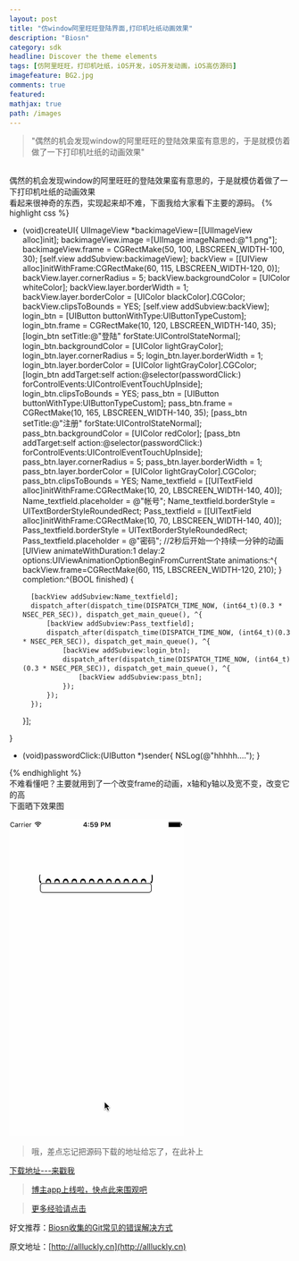 ```yaml
---
layout: post
title: "仿window阿里旺旺登陆界面,打印机吐纸动画效果"
description: "Biosn"
category: sdk
headline: Discover the theme elements
tags: [仿阿里旺旺，打印机吐纸，iOS开发，iOS开发动画，iOS高仿源码]
imagefeature: BG2.jpg
comments: true
featured: 
mathjax: true
path: /images
---
```


>&quot;偶然的机会发现window的阿里旺旺的登陆效果蛮有意思的，于是就模仿着做了一下打印机吐纸的动画效果&quot;

<br>
偶然的机会发现window的阿里旺旺的登陆效果蛮有意思的，于是就模仿着做了一下打印机吐纸的动画效果<br>
看起来很神奇的东西，实现起来却不难，下面我给大家看下主要的源码。
{% highlight css %}

- (void)createUI{
    UIImageView *backimageView=[[UIImageView alloc]init];
    backimageView.image =[UIImage imageNamed:@"1.png"];
    backimageView.frame = CGRectMake(50, 100, LBSCREEN_WIDTH-100, 30);
    [self.view addSubview:backimageView];
    backView = [[UIView alloc]initWithFrame:CGRectMake(60, 115, LBSCREEN_WIDTH-120, 0)];
    backView.layer.cornerRadius = 5;
    backView.backgroundColor = [UIColor whiteColor];
    backView.layer.borderWidth = 1;
    backView.layer.borderColor = [UIColor blackColor].CGColor;
    backView.clipsToBounds = YES;
    [self.view addSubview:backView];
    login_btn = [UIButton buttonWithType:UIButtonTypeCustom];
    login_btn.frame = CGRectMake(10, 120, LBSCREEN_WIDTH-140, 35);
    [login_btn setTitle:@"登陆" forState:UIControlStateNormal];
    login_btn.backgroundColor = [UIColor lightGrayColor];
    login_btn.layer.cornerRadius = 5;
    login_btn.layer.borderWidth = 1;
    login_btn.layer.borderColor = [UIColor lightGrayColor].CGColor;
    [login_btn addTarget:self action:@selector(passwordClick:) forControlEvents:UIControlEventTouchUpInside];
    login_btn.clipsToBounds = YES;
    pass_btn = [UIButton buttonWithType:UIButtonTypeCustom];
    pass_btn.frame = CGRectMake(10, 165, LBSCREEN_WIDTH-140, 35);
    [pass_btn setTitle:@"注册" forState:UIControlStateNormal];
    pass_btn.backgroundColor = [UIColor redColor];
    [pass_btn addTarget:self action:@selector(passwordClick:) forControlEvents:UIControlEventTouchUpInside];
    pass_btn.layer.cornerRadius = 5;
    pass_btn.layer.borderWidth = 1;
    pass_btn.layer.borderColor = [UIColor lightGrayColor].CGColor;
    pass_btn.clipsToBounds = YES;
    Name_textfield = [[UITextField alloc]initWithFrame:CGRectMake(10, 20, LBSCREEN_WIDTH-140, 40)];
    Name_textfield.placeholder = @"帐号";
    Name_textfield.borderStyle = UITextBorderStyleRoundedRect;
    Pass_textfield = [[UITextField alloc]initWithFrame:CGRectMake(10, 70, LBSCREEN_WIDTH-140, 40)];
    Pass_textfield.borderStyle = UITextBorderStyleRoundedRect;
    Pass_textfield.placeholder = @"密码";
    //2秒后开始一个持续一分钟的动画
    [UIView animateWithDuration:1 delay:2 options:UIViewAnimationOptionBeginFromCurrentState animations:^{
        backView.frame=CGRectMake(60, 115, LBSCREEN_WIDTH-120, 210);
    } completion:^(BOOL finished) {
    
        [backView addSubview:Name_textfield];
        dispatch_after(dispatch_time(DISPATCH_TIME_NOW, (int64_t)(0.3 * NSEC_PER_SEC)), dispatch_get_main_queue(), ^{
            [backView addSubview:Pass_textfield];
            dispatch_after(dispatch_time(DISPATCH_TIME_NOW, (int64_t)(0.3 * NSEC_PER_SEC)), dispatch_get_main_queue(), ^{
                [backView addSubview:login_btn];
                dispatch_after(dispatch_time(DISPATCH_TIME_NOW, (int64_t)(0.3 * NSEC_PER_SEC)), dispatch_get_main_queue(), ^{
                    [backView addSubview:pass_btn];
                });
            });
        });

    }];

}

- (void)passwordClick:(UIButton *)sender{
    NSLog(@"hhhhh....");
}

{% endhighlight %}
<br>
不难看懂吧？主要就用到了一个改变frame的动画，x轴和y轴以及宽不变，改变它的高<br>
下面晒下效果图<br>

![(http://allluckly.cn)](https://github.com/AllLuckly/LBPrinterPaper/blob/master/LBPrinterPaper.gif?raw=true)<br>


> 哦，差点忘记把源码下载的地址给忘了，在此补上<br>


[下载地址---来戳我](https://github.com/AllLuckly/LBPrinterPaper)<br>

> [博主app上线啦，快点此来围观吧](https://itunes.apple.com/us/app/it-blog-zi-xueios-kai-fa-jin/id1067787090?l=zh&ls=1&mt=8)<br>

> [更多经验请点击](http://allluckly.cn/)<br>

好文推荐：[Biosn收集的Git常见的错误解决方式](http://allluckly.cn/sdk/git01/)<br>

原文地址：[http://allluckly.cn](http://allluckly.cn)







